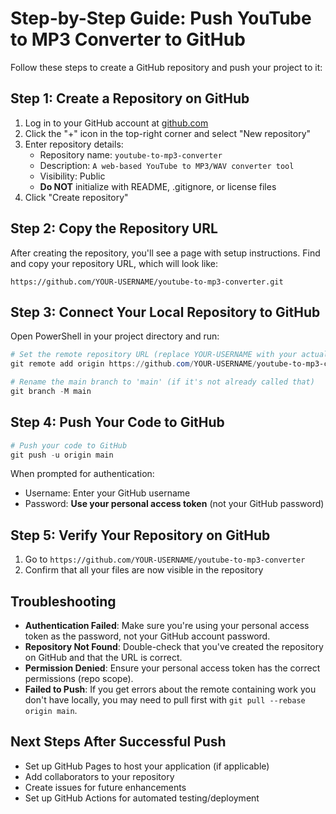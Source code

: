 # Step-by-Step Guide: Push YouTube to MP3 Converter to GitHub

Follow these steps to create a GitHub repository and push your project to it:

## Step 1: Create a Repository on GitHub

1. Log in to your GitHub account at [github.com](https://github.com)
2. Click the "+" icon in the top-right corner and select "New repository"
3. Enter repository details:
   - Repository name: `youtube-to-mp3-converter`
   - Description: `A web-based YouTube to MP3/WAV converter tool`
   - Visibility: Public
   - **Do NOT** initialize with README, .gitignore, or license files
4. Click "Create repository"

## Step 2: Copy the Repository URL

After creating the repository, you'll see a page with setup instructions. Find and copy your repository URL, which will look like:
```
https://github.com/YOUR-USERNAME/youtube-to-mp3-converter.git
```

## Step 3: Connect Your Local Repository to GitHub

Open PowerShell in your project directory and run:

```powershell
# Set the remote repository URL (replace YOUR-USERNAME with your actual GitHub username)
git remote add origin https://github.com/YOUR-USERNAME/youtube-to-mp3-converter.git

# Rename the main branch to 'main' (if it's not already called that)
git branch -M main
```

## Step 4: Push Your Code to GitHub

```powershell
# Push your code to GitHub
git push -u origin main
```

When prompted for authentication:
- Username: Enter your GitHub username
- Password: **Use your personal access token** (not your GitHub password)

## Step 5: Verify Your Repository on GitHub

1. Go to `https://github.com/YOUR-USERNAME/youtube-to-mp3-converter`
2. Confirm that all your files are now visible in the repository

## Troubleshooting

- **Authentication Failed**: Make sure you're using your personal access token as the password, not your GitHub account password.
- **Repository Not Found**: Double-check that you've created the repository on GitHub and that the URL is correct.
- **Permission Denied**: Ensure your personal access token has the correct permissions (repo scope).
- **Failed to Push**: If you get errors about the remote containing work you don't have locally, you may need to pull first with `git pull --rebase origin main`.

## Next Steps After Successful Push

- Set up GitHub Pages to host your application (if applicable)
- Add collaborators to your repository
- Create issues for future enhancements
- Set up GitHub Actions for automated testing/deployment 